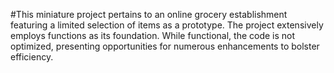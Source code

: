 #This miniature project pertains to an online grocery establishment featuring a limited selection of items as a prototype. The project extensively employs functions as its foundation. While functional, the code is not optimized, presenting opportunities for numerous enhancements to bolster efficiency.
